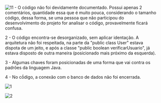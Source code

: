 ![1](https://github.com/axelkun02/TesteCaixaBranca/assets/113148503/76f240d4-e06f-44ba-9bc5-d0e50d87553b)1 - O código não foi devidamente documentado. Possui apenas 2 comentários, quantidade essa que é muito pouca, considerando o tamanho código, dessa forma, se uma pessoa que não participou do desenvolvimento do projeto for analisar o código, provavelmente ficará confusa.

2 - O código encontra-se desorganizado, sem aplicar identação. A arquitetura não foi respeitada, na parte da "public class User" estava dispota de um jeito, e após a classe "public boolean verificarUsuario", já estava disposto de outra maneira (posicionado mais próximo da esquerda).

3 - Algumas chaves foram posicionadas de uma forma que vai contra os padrões da linguagem Java.

4 - No cṍdigo, a conexão com o banco de dados não foi encerrada.

![1](https://github.com/axelkun02/TesteCaixaBranca/assets/113148503/448c6a07-beab-433a-81d7-fa53171fb4ec)

![2](https://github.com/axelkun02/TesteCaixaBranca/assets/113148503/a9534989-70bf-475f-8133-86db9f9101c1)








